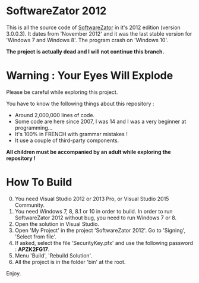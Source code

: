 # SoftwareZator 2012

This is all the source code of [SoftwareZator](http://softwarezator.velersoftware.com/) in it's 2012 edition (version 3.0.0.3). It dates from 'November 2012' and it was the last stable version for 'Windows 7 and Windows 8'. The program crash on 'Windows 10'.

**The project is actually dead and I will not continue this branch.**


# Warning : Your Eyes Will Explode

Please be careful while exploring this project.

You have to know the following things about this repository :
* Around 2,000,000 lines of code.
* Some code are here since 2007, I was 14 and I was a very beginner at programming...
* It's 100% in FRENCH with grammar mistakes !
* It use a couple of third-party components.

**All children must be accompanied by an adult while exploring the repository !**


# How To Build

0. You need Visual Studio 2012 or 2013 Pro, or Visual Studio 2015 Community.
0. You need Windows 7, 8, 8.1 or 10 in order to build. In order to run SoftwareZator 2012 without bug, you need to run Windows 7 or 8.
0. Open the solution in Visual Studio.
0. Open 'My Project' in the project 'SoftwareZator 2012'. Go to 'Signing', 'Select from file'.
0. If asked, select the file 'SecurityKey.pfx' and use the following password : **APZK2FG17**.
0. Menu 'Build', 'Rebuild Solution'.
0. All the project is in the folder 'bin' at the root.

Enjoy.